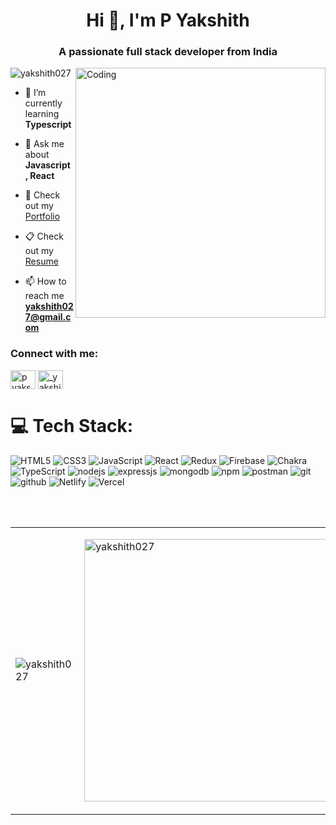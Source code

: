 
<h1 align="center">Hi 👋, I'm P Yakshith</h1>
<h3 align="center">A passionate full stack developer from India</h3>
<img align="right" alt="Coding" width="400" src="https://c.tenor.com/BqbIhT4Mb7cAAAAd/programmer-rounded-edges.gif">
<p align="left"> <img src="https://komarev.com/ghpvc/?username=yakshith027&label=Profile%20views&color=0e75b6&style=flat" alt="yakshith027" /> </p>

- 🌱 I’m currently learning **Typescript**

- 💬 Ask me about **Javascript , React**
- 🧰 Check out my <a href="https://yakshith027.github.io/" target="_blank" >Portfolio</a>
- 📋 Check out my <a href="https://drive.google.com/file/d/1iRtaj8LV9l5y9-aiEVNRFC0KLz5Q-JMZ/view?usp=sharing" target="_blank" >Resume</a>
- 📫 How to reach me **yakshith027@gmail.com**



<h3 align="left">Connect with me:</h3>
<p align="left">
<a href="https://linkedin.com/in/p-yakshith-kulal-490b34227" target="blank"><img align="center" src="https://raw.githubusercontent.com/rahuldkjain/github-profile-readme-generator/master/src/images/icons/Social/linked-in-alt.svg" alt="p yakshith kulal" height="30" width="40" /></a>
<a href="https://instagram.com/_yakshith_kulal_" target="blank"><img align="center" src="https://raw.githubusercontent.com/rahuldkjain/github-profile-readme-generator/master/src/images/icons/Social/instagram.svg" alt="_yakshith_kulal_" height="30" width="40" /></a>
<!-- <a href="https://www.leetcode.com/yakshith" target="blank"><img align="center" src="https://raw.githubusercontent.com/rahuldkjain/github-profile-readme-generator/master/src/images/icons/Social/leet-code.svg" alt="yakshith" height="30" width="40" /></a> -->
</p>

# 💻 Tech Stack:
![HTML5](https://img.shields.io/badge/html5-%23E34F26.svg?style=for-the-badge&logo=html5&logoColor=white) ![CSS3](https://img.shields.io/badge/css3-%231572B6.svg?style=for-the-badge&logo=css3&logoColor=white)  ![JavaScript](https://img.shields.io/badge/javascript-%23323330.svg?style=for-the-badge&logo=javascript&logoColor=%23F7DF1E) ![React](https://img.shields.io/badge/react-%2320232a.svg?style=for-the-badge&logo=react&logoColor=%2361DAFB) ![Redux](https://img.shields.io/badge/redux-%23593d88.svg?style=for-the-badge&logo=redux&logoColor=white) ![Firebase](https://img.shields.io/badge/firebase-%2320232a.svg?style=for-the-badge&logo=firebase&logoColor=%#f0d332) ![Chakra](https://img.shields.io/badge/chakra-%234ED1C5.svg?style=for-the-badge&logo=chakraui&logoColor=white)  ![TypeScript](https://img.shields.io/badge/typescript-%23007ACC.svg?style=for-the-badge&logo=typescript&logoColor=white) <img src="https://img.shields.io/badge/Node.js-339933?style=for-the-badge&logo=nodedotjs&logoColor=white" alt="nodejs" />
    <img src="https://img.shields.io/badge/Express.js-000000?style=for-the-badge&logo=express&logoColor=white" alt="expressjs" />
    <img src="https://img.shields.io/badge/MongoDB-4EA94B?style=for-the-badge&logo=mongodb&logoColor=white" alt="mongodb" />
    <img src="https://img.shields.io/badge/npm-CB3837?style=for-the-badge&logo=npm&logoColor=white" alt="npm" />
    <img src="https://img.shields.io/badge/Postman-FF6C37?style=for-the-badge&logo=Postman&logoColor=white" alt="postman" />
    <img src="https://img.shields.io/badge/Git-f44d27?style=for-the-badge&logo=git&logoColor=white" alt="git" />
    <img src="https://img.shields.io/badge/GitHub-100000?style=for-the-badge&logo=github&logoColor=white" alt="github" /> ![Netlify](https://img.shields.io/badge/netlify-%23000000.svg?style=for-the-badge&logo=netlify&logoColor=#00C7B7) ![Vercel](https://img.shields.io/badge/vercel-%23000000.svg?style=for-the-badge&logo=vercel&logoColor=white) 
    
<br />
 &nbsp;
  &nbsp;
   &nbsp; &nbsp; &nbsp;
<table>
  <td>
      <p ><img align="center" src="https://github-readme-stats.vercel.app/api?username=yakshith027&theme=dark&show_icons=true&locale=en" alt="yakshith027" /></p>
  </td>
    <td>
    <p><img align="center" width='420px' src="https://github-readme-stats.vercel.app/api/top-langs?username=yakshith027&show_icons=true&locale=en&layout=compact&theme=dark" alt="yakshith027" /></p>
  </td>
  <td>
      <p ><img align="center" src="https://github-readme-streak-stats.herokuapp.com/?user=yakshith027&theme=dark" alt="yakshith027" /></p>
  </td>

</table>



 




